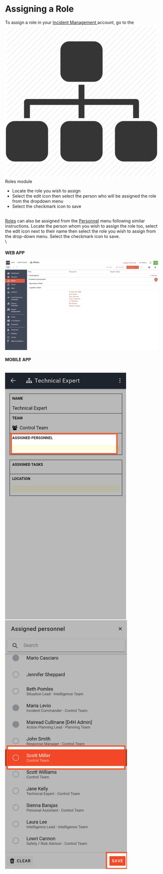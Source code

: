 # Assigning a Role

To assign a role in your [Incident Management ](../getting-started.md)account, go to the <img src="../../.gitbook/assets/roles (1).png" alt="" data-size="line"> Roles module

* Locate the role you wish to assign
* Select the edit icon then select the person who will be assigned the role from the dropdown menu
* Select the checkmark icon to save

\
[Roles](./) can also be assigned from the [Personnel](../personnel/) menu following similar instructions. Locate the person whom you wish to assign the role too, select the edit icon next to their name then select the role you wish to assign from the drop-down menu. Select the checkmark icon to save.\
\


#### WEB APP 

![](<../../.gitbook/assets/assigning a role web app.gif>)

#### MOBILE APP 

\
![Image Placeholder](<../../.gitbook/assets/assigning a role mobile app 1.png>) ![Image Placeholder](<../../.gitbook/assets/assigning a role mobile app 2.png>)
